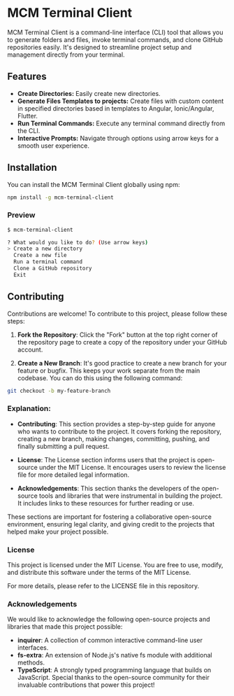 # MCM Terminal Client

MCM Terminal Client is a command-line interface (CLI) tool that allows you to generate folders and files, invoke terminal commands, and clone GitHub repositories easily. It's designed to streamline project setup and management directly from your terminal.

## Features

- **Create Directories:** Easily create new directories.
- **Generate Files Templates to projects:** Create files with custom content in specified directories based in templates to Angular, Ionic/Angular, Flutter.
- **Run Terminal Commands:** Execute any terminal command directly from the CLI.
- **Interactive Prompts:** Navigate through options using arrow keys for a smooth user experience.

## Installation

You can install the MCM Terminal Client globally using npm:

```bash
npm install -g mcm-terminal-client
```

### Preview
```bash
$ mcm-terminal-client

? What would you like to do? (Use arrow keys)
> Create a new directory
  Create a new file
  Run a terminal command
  Clone a GitHub repository
  Exit
```

## Contributing

Contributions are welcome! To contribute to this project, please follow these steps:

1. **Fork the Repository**: Click the "Fork" button at the top right corner of the repository page to create a copy of the repository under your GitHub account.

2. **Create a New Branch**: It's good practice to create a new branch for your feature or bugfix. This keeps your work separate from the main codebase. You can do this using the following command:

```bash
git checkout -b my-feature-branch
```


### Explanation:

- **Contributing**: This section provides a step-by-step guide for anyone who wants to contribute to the project. It covers forking the repository, creating a new branch, making changes, committing, pushing, and finally submitting a pull request.

- **License**: The License section informs users that the project is open-source under the MIT License. It encourages users to review the license file for more detailed legal information.

- **Acknowledgements**: This section thanks the developers of the open-source tools and libraries that were instrumental in building the project. It includes links to these resources for further reading or use.

These sections are important for fostering a collaborative open-source environment, ensuring legal clarity, and giving credit to the projects that helped make your project possible.


### License
This project is licensed under the MIT License. You are free to use, modify, and distribute this software under the terms of the MIT License.

For more details, please refer to the LICENSE file in this repository.

### Acknowledgements
We would like to acknowledge the following open-source projects and libraries that made this project possible:

- **inquirer**: A collection of common interactive command-line user interfaces.
- **fs-extra**: An extension of Node.js's native fs module with additional methods.
- **TypeScript**: A strongly typed programming language that builds on JavaScript.
Special thanks to the open-source community for their invaluable contributions that power this project!